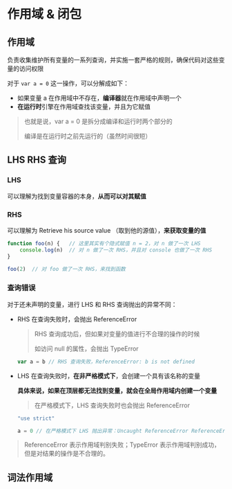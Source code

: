 # 作用域 & 闭包

## 作用域

负责收集维护所有变量的一系列查询，并实施一套严格的规则，确保代码对这些变量的访问权限

对于 `var a = 0` 这一操作，可以分解成如下：

- 如果变量 a 在作用域中不存在，**编译器**就在作用域中声明一个
- **在运行时**引擎在作用域查找该变量，并且为它赋值

> 也就是说，var a = 0 是拆分成编译和运行时两个部分的
>
> 编译是在运行时之前先运行的（虽然时间很短）

## LHS RHS 查询

### LHS

可以理解为找到变量容器的本身，**从而可以对其赋值**

### RHS

可以理解为 Retrieve his source value （取到他的源值），**来获取变量的值**

```javascript
function foo(n) {	// 这里其实有个隐式赋值 n = 2，对 n 做了一次 LHS
    console.log(n)	// 对 n 做了一次 RHS，并且对 console 也做了一次 RHS
}

foo(2)	// 对 foo 做了一次 RHS，来找到函数
```

### 查询错误

对于还未声明的变量，进行 LHS 和 RHS 查询抛出的异常不同：

- RHS 在查询失败时，会抛出 ReferenceError

  > RHS 查询成功后，但如果对变量的值进行不合理的操作的时候
  >
  > 如访问 null 的属性，会抛出 TypeError

  ```javascript
  var a = b	// RHS 查询失败，ReferenceError: b is not defined
  ```

  

- LHS 在查询失败时，**在非严格模式下**，会创建一个具有该名称的变量

  **具体来说，如果在顶层都无法找到变量，就会在全局作用域内创建一个变量**

  > 在严格模式下，LHS 查询失败时也会抛出 ReferenceError

  ```javascript
  "use strict"
  
  a = 0	// 在严格模式下 LHS 抛出异常：Uncaught ReferenceError ReferenceError: a is not defined
  ```

> ReferenceError 表示作用域判别失败；TypeError 表示作用域判别成功，但是对结果的操作是不合理的。

## 词法作用域

